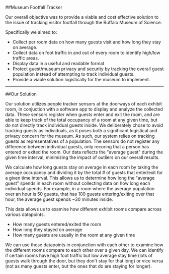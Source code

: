 ##Museum Footfall Tracker

Our overall objective was to provide a viable and cost effective solution to the issue of tracking visitor footfall through the Buffalo Museum of Science.

Specifically we aimed to:
- Collect per room data on how many guests visit and how long they stay on average.
- Collect data on foot traffic in and out of every room to identify high/low traffic areas.
- Display data in a useful and readable format
- Protect guest/museum privacy and security by tracking the overall guest population instead of attempting to track individual guests.
- Provide a viable solution logistically for the museum to implement.

---

##Our Solution

Our solution utilizes people tracker sensors at the doorways of each exhibit room, in conjuction with a software app to display and analyze the collected data. These sensors register when guests enter and exit the room, and are able to keep track of the total occupancy of a room at any given time, but do not directly track individual guests inside. We deliberately chose to avoid tracking guests as individuals, as it poses both a significant logistical and privacy concern for the museum. As such, our system relies on tracking guests as representatives of a population. The sensors do not register any difference between individual guests, only recoring that a person has entered or exited the room. Our data reflects the "average guest" during the given time interval, minimizing the impact of outliers on our overall results. 

We calculate how long guests stay on average in each room by taking the average occupancy and dividing it by the total # of guests that enter/exit for a given time interval. This allows us to determine how long the "average guest" spends in each room without collecting data on how long each individual spends. For example, in a room where the average population over an hour is 50 guests, that has 100 guests entering/exiting over that hour, the average guest spends ~30 minutes inside.

This data allows us to examine how different exhibit rooms compare across various datapoints.
- How many guests entered/exited the room 
- How long they stayed on average
- How many guests are usually in the room at any given time

We can use these datapoints in conjunction with each other to examine how the different rooms compare to each other over a given day. We can identify if certain rooms have high foot traffic but low average stay time (lots of guests walk through the door, but they don't stay for that long) or vice versa (not as many guests enter, but the ones that do are staying for longer).
